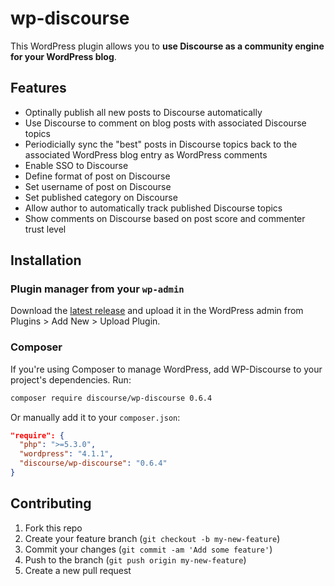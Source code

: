 # wp-discourse

This WordPress plugin allows you to **use Discourse as a community engine for your WordPress blog**.

## Features

* Optinally publish all new posts to Discourse automatically
* Use Discourse to comment on blog posts with associated Discourse topics
* Periodicially sync the "best" posts in Discourse topics back to the associated WordPress blog entry as WordPress comments
* Enable SSO to Discourse
* Define format of post on Discourse
* Set username of post on Discourse
* Set published category on Discourse
* Allow author to automatically track published Discourse topics
* Show comments on Discourse based on post score and commenter trust level

## Installation

### Plugin manager from your `wp-admin`

Download the [latest release](https://github.com/discourse/wp-discourse/releases) and upload it in the WordPress admin from Plugins > Add New > Upload Plugin.

### Composer

If you're using Composer to manage WordPress, add WP-Discourse to your project's dependencies. Run:

```sh
composer require discourse/wp-discourse 0.6.4
```

Or manually add it to your `composer.json`:

```json
"require": {
  "php": ">=5.3.0",
  "wordpress": "4.1.1",
  "discourse/wp-discourse": "0.6.4"
}
```

## Contributing

1. Fork this repo
2. Create your feature branch (`git checkout -b my-new-feature`)
3. Commit your changes (`git commit -am 'Add some feature'`)
4. Push to the branch (`git push origin my-new-feature`)
5. Create a new pull request
